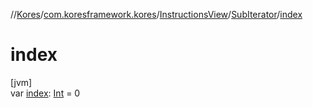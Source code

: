 //[Kores](../../../../index.md)/[com.koresframework.kores](../../index.md)/[InstructionsView](../index.md)/[SubIterator](index.md)/[index](--index--.md)

# index

[jvm]\
var [index](--index--.md): [Int](https://kotlinlang.org/api/latest/jvm/stdlib/kotlin/-int/index.html) = 0
